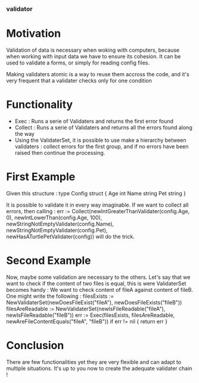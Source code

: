 ### validator ###

Motivation
==========

Validation of data is necessary when woking with computers,
because when working with input data we have to ensure its cohesion.
It can be used to validate a forms, or simply for reading config files.

Making validaters atomic is a way to reuse them accross the code, and it's
very frequent that a validater checks only for one condition

Functionality
=============

- Exec : Runs a serie of Validaters and returns the first error found
- Collect : Runs a serie of Validaters and returns all the errors found along the way
- Using the ValidaterSet, it is possible to use make a hierarchy between validaters : collect errors for the first group, and if no errors have been raised then continue the processing.

First Example
=============

Given this structure :
type Config struct {
    Age int
    Name string
    Pet string
}

It is possible to validate it in every way imaginable.
If we want to collect all errors, then calling :
err := Collect(newIntGreaterThanValidater(config.Age, 0), newIntLowerThan(config.Age, 100), newStringNotEmptyValidater(config.Name), newStringNotEmptyValidater(config.Pet), newHasATurtlePetValidater(config))
will do the trick.

Second Example
==============

Now, maybe some validation are necessary to the others.
Let's say that we want to check if the content of two files is equal, this is were ValidaterSet becomes handy :
We want to check content of fileA against content of fileB.
One might write the following :
filesExists := NewValidaterSet(newDoesFileExist("fileA"), newDoesFileExists("fileB"))
filesAreReadable := NewValidaterSet(newIsFileReadable("fileA"), newIsFileReadable("fileB"))
err := Exec(filesExists, filesAreReadable, newAreFileContentEquals("fileA", "fileB"))
if err != nil {
    return err
}

Conclusion
==========

There are few functionalities yet they are very flexible and can adapt to multiple situations.
It's up to you now to create the adequate validater chain !
